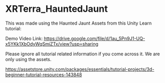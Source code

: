 # XRTerra_HauntedJaunt

This was made using the Haunted Jaunt Assets from this Unity Learn tutorial:

Demo Video Link: https://drive.google.com/file/d/1au_5Pn9J1-UQ-x5YKk1XbOdyWqSmiZTx/view?usp=sharing

Please ignore all tutorial related information if you come across it. We are only using the assets.

https://assetstore.unity.com/packages/essentials/tutorial-projects/3d-beginner-tutorial-resources-143848
